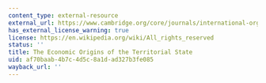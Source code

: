 ```yaml
---
content_type: external-resource
external_url: https://www.cambridge.org/core/journals/international-organization/article/economic-origins-of-the-territorial-state/BAFAD6019A07EFA5219B247131839264
has_external_license_warning: true
license: https://en.wikipedia.org/wiki/All_rights_reserved
status: ''
title: The Economic Origins of the Territorial State
uid: af70baab-4b7c-4d5c-8a1d-ad327b3fe085
wayback_url: ''
---
```

